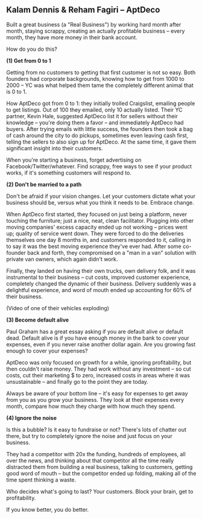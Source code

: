 ## Kalam Dennis & Reham Fagiri – AptDeco

Built a great business (a "Real Business") by working hard month after month, staying scrappy, creating an actually profitable business – every month, they have more money in their bank account.

How do you do this?

**(1) Get from 0 to 1**

Getting from no customers to getting that first customer is not so easy. Both founders had corporate backgrounds, knowing how to get from 1000 to 2000 – YC was what helped them tame the completely different animal that is 0 to 1.

How AptDeco got from 0 to 1: they initially trolled Craigslist, emailing people to get listings. Out of 100 they emailed, only 10 actually listed. Their YC partner, Kevin Hale, suggested AptDeco list it for sellers without their knowledge – you're doing them a favor – and immediately AptDeco had buyers. After trying emails with little success, the founders then took a bag of cash around the city to do pickups, sometimes even leaving cash first, telling the sellers to also sign up for AptDeco. At the same time, it gave them significant insight into their customers.

When you're starting a business, forget advertising on Facebook/Twitter/whatever. Find scrappy, free ways to see if your product works, if it's something customers will respond to.

**(2) Don't be married to a path**

Don't be afraid if your vision changes. Let your customers dictate what your business should be, versus what you think it needs to be. Embrace change.

When AptDeco first started, they focused on just being a platform, never touching the furniture; just a nice, neat, clean facilitator. Plugging into other moving companies' excess capacity ended up not working – prices went up; quality of service went down. They were forced to do the deliveries themselves one day 8 months in, and customers responded to it, calling in to say it was the best moving experience they've ever had. After some co-founder back and forth, they compromised on a "man in a van" solution with private van owners, which again didn't work.

Finally, they landed on having their own trucks, own delivery folk, and it was instrumental to their business – cut costs, improved customer experience, completely changed the dynamic of their business. Delivery suddenly was a delightful experience, and word of mouth ended up accounting for 60% of their business.

(Video of one of their vehicles exploding)

**(3) Become default alive**

Paul Graham has a great essay asking if you are default alive or default dead. Default alive is if you have enough money in the bank to cover your expenses, even if you never raise another dollar again. Are you growing fast enough to cover your expenses?

AptDeco was only focused on growth for a while, ignoring profitability, but then couldn't raise money. They had work without any investment – so cut costs, cut their marketing $ to zero, increased costs in areas where it was unsustainable – and finally go to the point they are today.

Always be aware of your bottom line – it's easy for expenses to get away from you as you grow your business. They look at their expenses every month, compare how much they charge with how much they spend.

**(4) Ignore the noise**

Is this a bubble? Is it easy to fundraise or not? There's lots of chatter out there, but try to completely ignore the noise and just focus on your business.

They had a competitor with 20x the funding, hundreds of employees, all over the news, and thinking about that competitor all the time really distracted them from building a real business, talking to customers, getting good word of mouth – but the competitor ended up folding, making all of the time spent thinking a waste.

Who decides what's going to last? Your customers. Block your brain, get to profitability.

If you know better, you do better.
